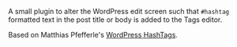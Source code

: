 A small plugin to alter the WordPress edit screen such that `#hashtag` formatted text in the post title or body is added to the Tags editor.

Based on Matthias Pfefferle's [WordPress HashTags](http://github.com/pfefferle/wordpress-hashtags).
